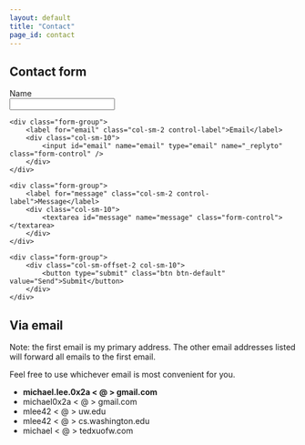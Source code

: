 ```yaml
---
layout: default
title: "Contact"
page_id: contact
---
```


## Contact form

<form action="//formspree.io/michael.lee.0x2a@gmail.com" method="POST" role="form" class="form-horizontal">
    <div class="form-group">
        <label for="name" class="col-sm-2 control-label">Name</label>
        <div class="col-sm-10">
            <input id="name" name="name" type="text" name="name" class="form-control" />
        </div>
    </div>
    
    <div class="form-group">
        <label for="email" class="col-sm-2 control-label">Email</label>
        <div class="col-sm-10">
            <input id="email" name="email" type="email" name="_replyto" class="form-control" />
        </div>
    </div>
    
    <div class="form-group">
        <label for="message" class="col-sm-2 control-label">Message</label>
        <div class="col-sm-10">
            <textarea id="message" name="message" class="form-control"></textarea>
        </div>
    </div>
    
    <div class="form-group">
        <div class="col-sm-offset-2 col-sm-10">
            <button type="submit" class="btn btn-default" value="Send">Submit</button>
        </div>
    </div>
</form>

## Via email

Note: the first email is my primary address. The other email addresses listed will forward all emails to the first email.

Feel free to use whichever email is most convenient for you.

<ul>
    <li><strong>michael.lee.<span style="display:none;">[RANDOM ANTI-SPAM TEXT -- remove me]</span>0x2a &lt; @ &gt; gmail.com</strong></li>
    <li>michael0x2a<span style="display:none;">[RANDOM ANTI-SPAM TEXT -- remove me]</span> &lt; @ &gt; gmail.com</li>
    <li>mlee42 &lt; @ &gt; uw.<span style="display:none;">[RANDOM ANTI-SPAM TEXT -- remove me ]</span>edu</li>
    <li>mlee42 &lt; @ &gt; cs.washington.<span style="display:none;">[RANDOM ANTI-SPAM TEXT -- remove me ]</span>edu</li>
    <li>michael &lt; @ &gt; tedx<span style="display:none;">[RANDOM ANTI-SPAM TEXT -- remove me]</span>uofw.com</li>
</ul>
